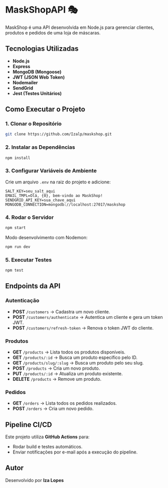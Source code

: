 # MaskShopAPI 🎭

MaskShop é uma API desenvolvida em Node.js para gerenciar clientes, produtos e pedidos de uma loja de máscaras.

## Tecnologias Utilizadas

- **Node.js**
- **Express**
- **MongoDB (Mongoose)**
- **JWT (JSON Web Token)**
- **Nodemailer**
- **SendGrid**
- **Jest (Testes Unitários)**

## Como Executar o Projeto

### 1. Clonar o Repositório
```sh
git clone https://github.com/Izalp/maskshop.git
```

### 2. Instalar as Dependências
```sh
npm install
```

### 3. Configurar Variáveis de Ambiente
Crie um arquivo `.env` na raiz do projeto e adicione:
```env
SALT_KEY=seu_salt_aqui
EMAIL_TMPL=Olá, {0}, bem-vindo ao MaskShop!
SENDGRID_API_KEY=sua_chave_aqui
MONGODB_CONNECTION=mongodb://localhost:27017/maskshop
```

### 4. Rodar o Servidor
```sh
npm start
```

Modo desenvolvimento com Nodemon:
```sh
npm run dev
```

### 5. Executar Testes
```sh
npm test
```

## Endpoints da API

### Autenticação
- **POST** `/customers` → Cadastra um novo cliente.  
- **POST** `/customers/authenticate` → Autentica um cliente e gera um token JWT.  
- **POST** `/customers/refresh-token` → Renova o token JWT do cliente.  

### Produtos
- **GET** `/products` → Lista todos os produtos disponíveis.  
- **GET** `/products/:id` → Busca um produto específico pelo ID.  
- **GET** `/products/slug/:slug` → Busca um produto pelo seu slug.  
- **POST** `/products` → Cria um novo produto.  
- **PUT** `/products/:id` → Atualiza um produto existente.  
- **DELETE** `/products` → Remove um produto.  

### Pedidos
- **GET** `/orders` → Lista todos os pedidos realizados.  
- **POST** `/orders` → Cria um novo pedido.  

## Pipeline CI/CD
Este projeto utiliza **GitHub Actions** para:
- Rodar build e testes automáticos.
- Enviar notificações por e-mail após a execução do pipeline.

## Autor
Desenvolvido por **Iza Lopes**

